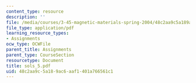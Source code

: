 ```yaml
---
content_type: resource
description: ''
file: /media/courses/3-45-magnetic-materials-spring-2004/48c2aa9c5a189ac6aaf1401a766561c1_sols_5.pdf
file_type: application/pdf
learning_resource_types:
- Assignments
ocw_type: OCWFile
parent_title: Assignments
parent_type: CourseSection
resourcetype: Document
title: sols_5.pdf
uid: 48c2aa9c-5a18-9ac6-aaf1-401a766561c1
---
```


